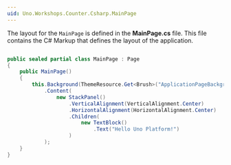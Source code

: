 ```yaml
---
uid: Uno.Workshops.Counter.Csharp.MainPage
---
```

The layout for the `MainPage` is defined in the **MainPage.cs** file. This file contains the C# Markup that defines the layout of the application.

```csharp

public sealed partial class MainPage : Page
{
    public MainPage()
    {
        this.Background(ThemeResource.Get<Brush>("ApplicationPageBackgroundThemeBrush"))
            .Content(
                new StackPanel()
                    .VerticalAlignment(VerticalAlignment.Center)
                    .HorizontalAlignment(HorizontalAlignment.Center)
                    .Children(
                        new TextBlock()
                            .Text("Hello Uno Platform!")
                    )
            );
    }
}

```

